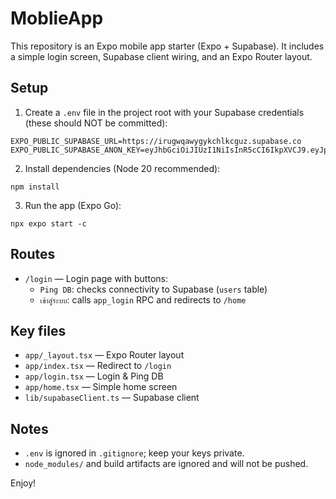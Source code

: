 # MoblieApp

This repository is an Expo mobile app starter (Expo + Supabase). It includes a simple login screen, Supabase client wiring, and an Expo Router layout.

## Setup

1) Create a `.env` file in the project root with your Supabase credentials (these should NOT be committed):

```
EXPO_PUBLIC_SUPABASE_URL=https://irugwqawygykchlkcguz.supabase.co
EXPO_PUBLIC_SUPABASE_ANON_KEY=eyJhbGciOiJIUzI1NiIsInR5cCI6IkpXVCJ9.eyJpc3MiOiJzdXBhYmFzZSIsInJlZiI6ImlydWd3cWF3eWd5a2NobGtjZ3V6Iiwicm9sZSI6ImFub24iLCJpYXQiOjE3NTg2MTM3NzQsImV4cCI6MjA3NDE4OTc3NH0.aN22f6a4xg5w_IuRl3nCDRPqAsnce6YZS_H0TklNLWU
```

2) Install dependencies (Node 20 recommended):

```
npm install
```

3) Run the app (Expo Go):

```
npx expo start -c
```

## Routes

- `/login` — Login page with buttons:
  - `Ping DB`: checks connectivity to Supabase (`users` table)
  - `เข้าสู่ระบบ`: calls `app_login` RPC and redirects to `/home`

## Key files

- `app/_layout.tsx` — Expo Router layout
- `app/index.tsx` — Redirect to `/login`
- `app/login.tsx` — Login & Ping DB
- `app/home.tsx` — Simple home screen
- `lib/supabaseClient.ts` — Supabase client

## Notes

- `.env` is ignored in `.gitignore`; keep your keys private.
- `node_modules/` and build artifacts are ignored and will not be pushed.

Enjoy!

